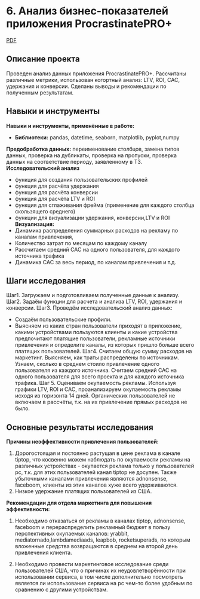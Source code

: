 
# 6. Анализ бизнес-показателей приложения ProcrastinatePRO+

[PDF]()     

## Описание проекта

Проведен анализ данных приложения ProcrastinatePRO+. Рассчитаны различные метрики, использован когортный анализ: LTV, ROI, CAC, удержания и конверсии. Сделаны выводы и рекомендации по полученным результатам. 

## Навыки и инструменты

**Навыки и инструменты, применённые в работе:**

* **Библиотеки:** pandas, datetime, seaborn, matplotlib, pyplot,numpy

**Предобработка данных:** переименование столбцов, замена типов данных, проверка на дубликаты, проверка на пропуски, проверка данных на соответствие периоду, заявленному в ТЗ.
**Исследовательский анализ**
 * функция для создания пользовательских профилей
 * функция для расчёта удержания
 * функция для расчёта конверсии
 * функция для расчёта LTV и ROI
 * функция для сглаживания фрейма (применение для каждого столбца скользящего среднего)
 * функции для визуализации удержания, конверсии,LTV и ROI
**Визуализация:**
* Динамика распределения суммарных расходов на рекламу по каналам привлечения,
* Количество затрат по месяцам по каждому каналу
* Рассчитаем средний CAC на одного пользователя, для каждого источника трафика
* Динамика САС за весь период, по каналам привлечения и т.д.
 
## Шаги исследования
Шаг1. Загружаем и подготовливаем полученные данные к анализу.
Шаг2. Задаём функции для расчета и анализа LTV, ROI, удержания и конверсии.
Шаг3. Проведём исследовательский анализ данных:
* Создаём пользовательские профили. 
* Выясняем из каких стран пользователи приходят в приложение, какими устройствами пользуются клиенты и какие устройства предпочитают платящие пользователи, рекламные источники привлечения и определите каналы, из которых пришло больше всего платящих пользователей. 
Шаг4. Считаем общую сумму расходов на маркетинг. Выясняем, как траты распределены по источникам. Узнаем, сколько в среднем стоило привлечение одного пользователя из каждого источника. Считаем средний CAC на одного пользователя для всего проекта и для каждого источника трафика.
Шаг 5. Оцениваем окупаемость рекламы.
Используя графики LTV, ROI и CAC, проанализируем окупаемость рекламы исходя из горизонта 14 дней. Органических пользователей не включаем в рассчёты, т.к. на их привлечение прямых расходов не было.  

## Основные результаты исследования

**Причины неэффективности привлечения пользователей:**

1) Дорогостоящая и постоянно растущая в цене реклама в канале tiptop, что косвенно можем наблюдать по окупаемости рекламы на различных устройствах - окупается реклама только у пользователей pc, т.к. для этих пользователей канал tiptop не досупен. Также убыточными каналами привлечения являются adnonsense, faceboom, клиенты из этих каналов хуже всего удерживаются.
​
2) Низкое удержание платящих пользователей из США.
​

**Рекомендации для отдела маркетинга для повышения эффективности:**

1) Необходимо отказаться от рекламы в каналах tiptop, adnonsense, faceboom и перераспределить рекламный бюджет в пользу перспективных окупаемых каналов: yrabbit, mediatornado,lambdamediaads, leapbob, rocketsuperads, по которым вложенные средства возвращаются в среднем на второй день привлечения клиента.

2) Необходимо провести маркетинговое исследование среди пользователей США, что о причинах их неудовлетворённости при использовании сервиса, в том числе дополнительно посмотреть является ли использование сервиса на pc чем-то более удобным по сравнению с другими устройствам.


